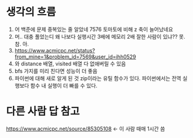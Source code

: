 # 생각의 흐름
1. 어 백준에 문제 중복있는 줄 알았네
7576 토마토에 비해 z 축이 늘어났네요
2. 머.. 대충 풀었는디 왜 나보다 실행시간 3배에 메모리 2배 잘한 사람이 있냐??
못. 참. 아.
3. https://www.acmicpc.net/status?from_mine=1&problem_id=7569&user_id=ihh0529
4. 와 distance 배열, visited 배열 다 없애버릴 수 있음
5. bfs 가지를 미리 친다면 성능이 더 좋음
6. 파이썬에 대해 새로 알게 된 것
zip이라는 유틸 함수가 있다.
파이썬에서는 전역 실행보다 함수 내 실행이 더 빠를 수 있다.

# 다른 사람 답 참고
https://www.acmicpc.net/source/85305108 <- 이 사람 때매 1시간 씀

